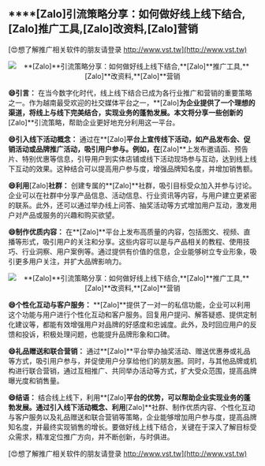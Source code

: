 ## ****[Zalo]**引流策略分享：如何做好线上线下结合,**[Zalo]**推广工具,**[Zalo]**改资料,**[Zalo]**营销**

[😍想了解推广相关软件的朋友请登录 http://www.vst.tw](http://www.vst.tw)

 <center><img src="https://vst.tw/MP4/tuiguang/png/3.png" alt="**[Zalo]**引流策略分享：如何做好线上线下结合,**[Zalo]**推广工具,**[Zalo]**改资料,**[Zalo]**营销"></center>

**😄引言：**
在当今数字化时代，线上线下结合已成为各行业推广和营销的重要策略之一。作为越南最受欢迎的社交媒体平台之一，**[Zalo]**为企业提供了一个理想的渠道，将线上与线下完美结合，实现业务的蓬勃发展。本文将分享一些创新的**[Zalo]**引流策略，帮助企业更好地充分利用这一平台。

**😄引入线下活动概念：**
通过在**[Zalo]**平台上宣传线下活动，如产品发布会、促销活动或品牌推广活动，吸引用户参与。例如，在**[Zalo]**上发布邀请函、预告片、特别优惠等信息，引导用户到实体店铺或线下活动现场参与互动，达到线上线下互动的效果。这种结合可以提高用户参与度，增强品牌知名度，并增加销售额。

**😄利用**[Zalo]**社群：**
创建专属的**[Zalo]**社群，吸引目标受众加入并参与讨论。企业可以在社群中分享产品信息、活动信息、行业资讯等内容，与用户建立更紧密的联系。此外，还可以通过举办线上问答、抽奖活动等方式增加用户互动，激发用户对产品或服务的兴趣和购买欲望。

**😄制作优质内容：**
在**[Zalo]**平台上发布高质量的内容，包括图文、视频、直播等形式，吸引用户的关注和分享。这些内容可以是与产品相关的教程、使用技巧、行业洞察、用户案例等。通过提供有价值的信息，企业能够树立专业形象，吸引更多用户关注，并扩大品牌影响力。

 <center><img src="https://vst.tw/MP4/tuiguang/png/8.png" alt="**[Zalo]**引流策略分享：如何做好线上线下结合,**[Zalo]**推广工具,**[Zalo]**改资料,**[Zalo]**营销"></center>

**😄个性化互动与客户服务：**
**[Zalo]**提供了一对一的私信功能，企业可以利用这个功能与用户进行个性化互动和客户服务。回复用户提问、解答疑惑、提供定制化建议等，都能有效增强用户对品牌的好感度和忠诚度。此外，及时回应用户的反馈和投诉，积极处理问题，也能提升品牌形象和口碑。

**😄礼品赠送和联合营销：**
通过**[Zalo]**平台举办抽奖活动、赠送优惠券或礼品等方式，吸引用户参与，并促使用户分享给他们的朋友圈。同时，与其他品牌或机构进行联合营销，通过互相推广、共同举办活动等方式，扩大受众范围，提高品牌曝光度和销售量。

**😄结语：**
结合线上线下，利用**[Zalo]**平台的优势，可以帮助企业实现业务的蓬勃发展。通过引入线下活动概念、利用**[Zalo]**社群、制作优质内容、个性化互动与客户服务以及礼品赠送和联合营销等策略，企业能够增加用户参与度，提高品牌知名度，并最终实现销售的增长。要做好线上线下结合，关键在于深入了解目标受众需求，精准定位推广方向，并不断创新，与时俱进。

[😍想了解推广相关软件的朋友请登录 http://www.vst.tw](http://www.vst.tw)



